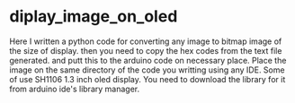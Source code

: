 # diplay_image_on_oled
Here I written a python code for converting any image to bitmap image of the size of display. then you need to copy the hex codes from the text file generated. and putt this to the arduino code on necessary place.
Place the image on the same directory of the code you writting using any IDE.
Some of use SH1106 1.3 inch oled display. You need to download the library for it from arduino ide's library manager.
